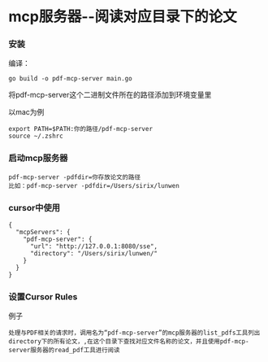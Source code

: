 # mcp服务器--阅读对应目录下的论文

### 安装
编译：
```
go build -o pdf-mcp-server main.go
```

将pdf-mcp-server这个二进制文件所在的路径添加到环境变量里

以mac为例

```
export PATH=$PATH:你的路径/pdf-mcp-server
source ~/.zshrc
```


### 启动mcp服务器

```
pdf-mcp-server -pdfdir=你存放论文的路径
比如：pdf-mcp-server -pdfdir=/Users/sirix/lunwen
```

### cursor中使用
```
{
  "mcpServers": {
    "pdf-mcp-server": {
      "url": "http://127.0.0.1:8080/sse",
      "directory": "/Users/sirix/lunwen/"
    }
  }
}
```
### 设置Cursor Rules
例子
```
处理与PDF相关的请求时，调用名为“pdf-mcp-server”的mcp服务器的list_pdfs工具列出directory下的所有论文，,在这个目录下查找对应文件名称的论文，并且使用pdf-mcp-server服务器的read_pdf工具进行阅读
```
